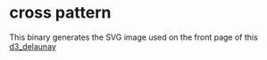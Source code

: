 # cross pattern

This binary generates the SVG image used on the front page of
this [d3_delaunay](https://crates.io/crates/d3_delaunay_rs)
